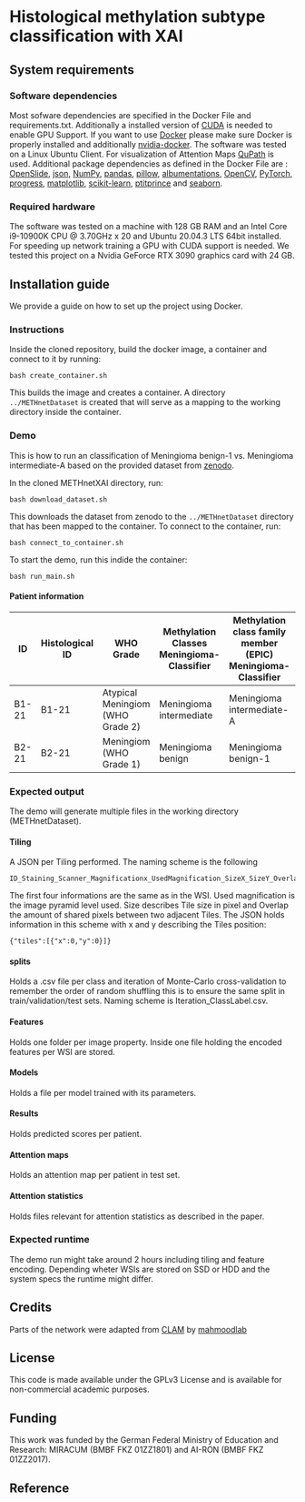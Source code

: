 # Histological methylation subtype classification with XAI

## System requirements
### Software dependencies
Most sofware dependencies are specified in the Docker File and requirements.txt. Additionally a installed version of [CUDA](https://developer.nvidia.com/cuda-toolkit) is needed to enable GPU Support. If you want to use [Docker](https://www.docker.com/) please make sure Docker is properly installed and additionally [nvidia-docker](https://github.com/NVIDIA/nvidia-docker).
The software was tested on a Linux Ubuntu Client. For visualization of Attention Maps [QuPath](https://qupath.github.io) is used. 
Additional package dependencies as defined in the Docker File are : [OpenSlide](https://openslide.org), [json](https://docs.python.org/3/library/json.html), [NumPy](https://numpy.org), [pandas](https://pandas.pydata.org), [pillow](https://python-pillow.org), [albumentations](https://albumentations.ai), [OpenCV](opencv.org/), [PyTorch](pytorch.org), [progress](https://pypi.org/project/progress/), [matplotlib](matplotlib.org), [scikit-learn](scikit-learn.org), [ptitprince](https://github.com/pog87/PtitPrince) and [seaborn](https://seaborn.pydata.org).
### Required hardware
The software was tested on a machine with 128 GB RAM and an Intel Core i9-10900K CPU @ 3.70GHz x 20 and Ubuntu 20.04.3 LTS 64bit installed.
For speeding up network training a GPU with CUDA support is needed. We tested this project on a Nvidia GeForce RTX 3090 graphics card with 24 GB. 

## Installation guide
We provide a guide on how to set up the project using Docker.
### Instructions
Inside the cloned repository, build the docker image, a container and connect to it by running:
```
bash create_container.sh
```

This builds the image and creates a container. A directory ```../METHnetDataset``` is created that will serve as a mapping to the working directory inside the container. 

### Demo
This is how to run an classification of Meningioma benign-1 vs. Meningioma intermediate-A based on the provided dataset from [zenodo](https://zenodo.org/record/6924901).

In the cloned METHnetXAI directory, run:
```
bash download_dataset.sh
```

This downloads the dataset from zenodo to the ```../METHnetDataset``` directory that has been mapped to the container. To connect to the container, run:

```
bash connect_to_container.sh
```

To start the demo, run this indide the container:

```
bash run_main.sh 
```

#### Patient information
|ID|Histological ID|WHO Grade|Methylation Classes Meningioma-Classifier|Methylation class family member (EPIC) Meningioma-Classifier|probability class| probability subclass|Age|Sex|
|---|---|---|---|---|---|---|---|---|
|B1-21|B1-21|Atypical Meningiom (WHO Grade 2)|Meningioma intermediate|Meningioma intermediate-A|0.85|0.84|80|Female|
|B2-21|B2-21|Meningiom (WHO Grade 1)|Meningioma benign|Meningioma benign-1|0.9|0.74|60|Male|
### Expected output
The demo will generate multiple files in the working directory (METHnetDataset).
#### Tiling
A JSON per Tiling performed. The naming scheme is the following
```
ID_Staining_Scanner_Magnificationx_UsedMagnification_SizeX_SizeY_OverlapX_OverlapY.json
```
The first four informations are the same as in the WSI. Used magnification is the image pyramid level used. Size describes Tile size in pixel and Overlap the amount of shared pixels between two adjacent Tiles.
The JSON holds information in this scheme with x and y describing the Tiles position:
```
{"tiles":[{"x":0,"y":0}]}
```
#### splits
Holds a .csv file per class and iteration of Monte-Carlo cross-validation to remember the order of random shuffling this is to ensure the same split in train/validation/test sets. Naming scheme is Iteration_ClassLabel.csv.
#### Features
Holds one folder per image property. Inside one file holding the encoded features per WSI are stored.
#### Models
Holds a file per model trained with its parameters.
#### Results
Holds predicted scores per patient.
#### Attention maps
Holds an attention map per patient in test set.
#### Attention statistics
Holds files relevant for attention statistics as described in the paper.
### Expected runtime
The demo run might take around 2 hours including tiling and feature encoding.
Depending wheter WSIs are stored on SSD or HDD and the system specs the runtime might differ.

## Credits
Parts of the network were adapted from
[CLAM](https://github.com/mahmoodlab/CLAM) by [mahmoodlab](https://github.com/mahmoodlab)

## License
This code is made available under the GPLv3 License and is available for non-commercial academic purposes.

## Funding
This work was funded by the German Federal Ministry of Education and Research: MIRACUM (BMBF FKZ 01ZZ1801) and AI-RON (BMBF FKZ 01ZZ2017).

## Reference
